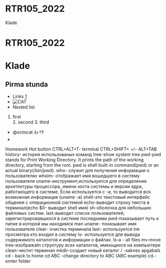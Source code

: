 # RTR105_2022
Klade
# RTR105_2022
# Klade
## Pirma stunda
- Links [1](https://stackedit.io/app#)
- ![CAT](https://avatars.githubusercontent.com/u/583231?v=4)
- Nested list	
1. first	
	2. second
		3. third
	
- @octocat :+1: :-1:
- 

Homework
Hot button
CTRL+ALT+T- terminal
CTRL+SHIFT+ +/- <or>
ALT+TAB
history- история использованых команд 
tree-show system tree
pwd-pwd stands for Print Working Directory. It prints the path of the working directory, starting from the root.
pwd is shell built-in command(pwd) or an actual binary(/bin/pwd).
who- cлужит для получения информации о пользователях
whoim- отображает имя вошедшего в систему пользователя
uname-инструмент,используется для определения архитектуры процессора, имени хоста системы и версии ядра, работающего в системе. Если используется с -а, то выводится вся возможная информация (uname -a)
shell-это текстовый интерфейс общения с операционной системой
echo-выводит строку текста в терминал(echo $0- выводит shell имя) 
sh-оболочкa для небольших файловых систем.
last-выводит список пользователей, зарегистрировавшихся в системе последними 
pwd-показывает путь к папке в которой мы находимся
man uname- показывает имя пользователя 
clear- очистка терминала 
last- используется lля просмотра кто входил в систему
ls- используется для вывода содержимого каталогов и информации о файлах. 
ls-a - all files
mv-move
tree-изображаtn структуру всех каталогов, имеющихся на компьютере 
clean-чистит терминал 
mkdir-создает новый каталог
/ -saknes apgabals
cd - back to home
cd ABC -change directory to ABC (ABC example)
cd.-emter folder

